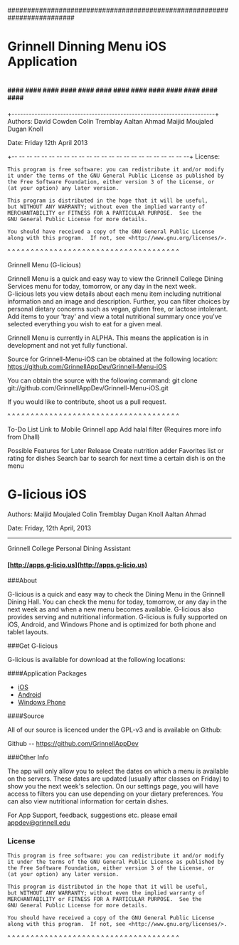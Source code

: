 #########################################################################
#
# Grinnell Dinning Menu iOS Application
#
#### #### #### #### #### #### #### #### #### #### #### #### #### #### ###
+-----------------------------------------------------------------------+
Authors:	David Cowden
               Colin Tremblay
		Aaltan Ahmad
		Maijid Moujaled
		Dugan Knoll

Date:     	Friday 12th April 2013

+-- -- -- -- -- -- -- -- -- -- -- -- -- -- -- -- -- -- -- -- -- -- -- --+
License:

    This program is free software: you can redistribute it and/or modify
    it under the terms of the GNU General Public License as published by
    the Free Software Foundation, either version 3 of the License, or
    (at your option) any later version.

    This program is distributed in the hope that it will be useful,
    but WITHOUT ANY WARRANTY; without even the implied warranty of
    MERCHANTABILITY or FITNESS FOR A PARTICULAR PURPOSE.  See the
    GNU General Public License for more details.

    You should have received a copy of the GNU General Public License
    along with this program.  If not, see <http://www.gnu.org/licenses/>.

^ ^ ^ ^ ^ ^ ^ ^ ^ ^ ^ ^ ^ ^ ^ ^ ^ ^ ^ ^ ^ ^ ^ ^ ^ ^ ^ ^ ^ ^ ^ ^ ^ ^ ^ ^ ^ 

Grinnell Menu (G-licious)

Grinnell Menu is a quick and easy way to view the Grinnell College Dining
Services menu for today, tomorrow, or any day in the next week.  
G-licious lets you view details about each menu item including 
nutritional information and an image and description.  Further, you can 
filter choices by personal dietary concerns such as vegan, gluten free, or 
lactose intolerant.  Add items to your 'tray' and view a total nutritional
summary once you've selected everything you wish to eat for a given meal.

Grinnell Menu is currently in ALPHA.  This means the application is
in development and not yet fully functional.  

Source for Grinnell-Menu-iOS can be obtained at the following location:
	https://github.com/GrinnellAppDev/Grinnell-Menu-iOS

You can obtain the source with the following command:
	git clone git://github.com/GrinnellAppDev/Grinnell-Menu-iOS.git

If you would like to contribute, shoot us a pull request.  

^ ^ ^ ^ ^ ^ ^ ^ ^ ^ ^ ^ ^ ^ ^ ^ ^ ^ ^ ^ ^ ^ ^ ^ ^ ^ ^ ^ ^ ^ ^ ^ ^ ^ ^ ^ ^

To-Do List
        Link to Mobile Grinnell app
        Add halal filter (Requires more info from Dhall)

Possible Features for Later Release
	Create nutrition adder
	Favorites list or rating for dishes
	Search bar to search for next time a certain dish is on the menu





G-licious iOS
==============

Authors:  Maijid Moujaled
          Colin Tremblay
          Dugan Knoll
          Aaltan Ahmad 

Date:    Friday, 12th April, 2013


---

Grinnell College Personal Dining Assistant

#### [http://apps.g-licio.us](http://apps.g-licio.us)

###About

G-licious is a quick and easy way to check the Dining Menu in the Grinnell Dining Hall. You can check the menu for today, tomorrow, or any day in the next week as and when a new menu becomes available. G-licious also provides serving and nutritional information.  G-licious is fully supported on iOS, Android, and Windows Phone and is optimized for both phone and tablet layouts.

###Get G-licious

G-licious is available for download at the following locations:


####Application Packages

* [iOS](https://itunes.apple.com/us/app/g-licious/id523738999?mt=8)
* [Android](https://play.google.com/store/apps/details?id=edu.grinnell.glicious&hl=en)
* [Windows Phone](http://www.windowsphone.com/en-us/store/app/glicious/47c4271a-6367-481f-829a-03cf586cf56c)


####Source

All of our source is licenced under the GPL-v3 and is available on Github:

Github -- https://github.com/GrinnellAppDev

###Other Info

The app will only allow you to select the dates on which a menu is available on the servers. These dates are updated (usually after classes on Friday) to show you the next week's selection. On our settings page, you will have access to filters you can use depending on your dietary preferences. You can also view nutritional information for certain dishes. 


For App Support, feedback, suggestions etc. please email appdev@grinnell.edu

### License

    This program is free software: you can redistribute it and/or modify
    it under the terms of the GNU General Public License as published by
    the Free Software Foundation, either version 3 of the License, or
    (at your option) any later version.

    This program is distributed in the hope that it will be useful,
    but WITHOUT ANY WARRANTY; without even the implied warranty of
    MERCHANTABILITY or FITNESS FOR A PARTICULAR PURPOSE.  See the
    GNU General Public License for more details.

    You should have received a copy of the GNU General Public License
    along with this program.  If not, see <http://www.gnu.org/licenses/>.

^ ^ ^ ^ ^ ^ ^ ^ ^ ^ ^ ^ ^ ^ ^ ^ ^ ^ ^ ^ ^ ^ ^ ^ ^ ^ ^ ^ ^ ^ ^ ^ ^ ^ ^ ^ ^ 

